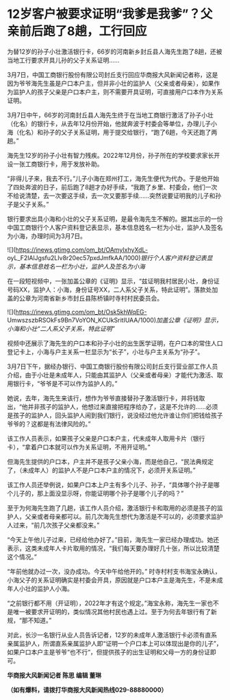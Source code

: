 # 12岁客户被要求证明“我爹是我爹”？父亲前后跑了8趟，工行回应

为替12岁的孙子小壮激活银行卡，66岁的河南新乡封丘县人海先生跑了8趟，还被当地工行要求开具儿孙的父子关系证明……

3月7日，中国工商银行股份有限公司封丘支行回应华商报大风新闻记者称，这是因为爷爷海先生虽是户口本户主，但并非小壮的监护人（父亲或者母亲），如果作为监护人的孩子父亲是户口本户主，则不需要开具证明，可直接用户口本作为关系证明。

3月7日中午，66岁的河南封丘县人海先生终于在当地工商银行激活了孙子小壮（化名）的银行卡，从去年12月份开始，他就奔波于村委会等单位，办理儿子小海（化名）和孙子的父子关系证明，用于提交给银行，“跑了6趟，今天还跑了两趟。”

海先生12岁的孙子小壮有智力残疾。2022年12月份，孙子所在的学校要求家长开设一张工商银行卡，用于发放补助。

“非得儿子来，我去不行。”儿子小海在郑州打工，海先生便代为代办。于是他开始了四处奔波的日子，前后跑了8趟才办好手续，“我跑了乡里、村委会，他们一次不给说清楚，去一次要这手续，去一次又要那手续……突然说要证明我的儿子和孙子是父子关系。”

银行要求出具小海和小壮的父子关系证明，是最令海先生不解的。据其出示的一份中国工商银行个人客户资料登记表显示，基本信息姓名一栏为小壮，监护人及签名为小海，办理时间为3月7日。

![](https://inews.gtimg.com/om_bt/OAmyIxhyXdL-
oyL_F2lAlJgsfu2LIv8r20ec57pxdJmfkAA/1000)_银行个人客户资料登记表显示，基本信息姓名一栏为小壮，监护人及签名为小海_

在一段短视频中，一张加盖公章的《证明》显示，“兹证明我村居民小壮，身份证号码XX，监护人：小海，身份证号XX，二人系父子关系，特此证明”。落款处加盖的公章为河南省新乡市封丘县陈桥镇时寺村村民委员会。

![](https://inews.gtimg.com/om_bt/Osk5khWqEG-
UmwszszbRSOkFs9Bn7VoYON_KCUkSritIUAA/1000)_加盖公章《证明》显示，小海和小壮“二人系父子关系，特此证明”_

视频中还展示了海先生的户口本和孙子小壮的出生医学证明，在户口本的常住人口登记卡上，小海与户主关系一栏显示为“长子”，小壮与户主关系为“孙子”。

3月7日下午，据经办银行、中国工商银行股份有限公司封丘支行营业部工作人员介绍，由于小壮是未成年人，只能由其监护人（父亲或者母亲）才能代为激活、取用银行卡，“爷爷是不可以作为监护人的。”

她说，去年，海先生来该行，想作为爷爷直接替孙子激活银行卡，并将钱取出，“他并非孩子的监护人，他想过来直接把程序给办了，这是不允许的……必须是孩子的监护人，回头监护人闹到我们银行，说没经过他允许谁让你们把钱给孩子爷爷的？这都是有法律风险的。”

该工作人员表示，如果孩子父亲是户口本户主，代未成年人取用卡片（银行卡），“拿着户口本就可以作为关系证明，不用开证明。”

但海先生提供的户口本，户主并不是孩子父亲小海，而是他自己，“民法典规定了，（未成年人）的监护人不是户口本户主的情况下，必须开关系证明。”

该工作人员还举例说，如果户口本上户主有多个儿子、孙子，“具体哪个孙子是哪个儿子的，那上面没显示呀，你能证明哪个孙子是哪个儿子的吗？”

至于为何海先生跑了几趟，该工作人员介绍，激活银行卡和取用的必须是孩子的监护人，父亲或者母亲都可以。前几次海先生想代为激活是不可以的，必须要求监护人过来，“前几次孩子父亲都没来。”

“今天上午他儿子过来，已经给他办好了。”目前，海先生一家已经办理成功。她还表示，这类未成年人卡片取用的情况，“我们每天要办理好几十张，所以比较清楚这个情况。”

“年前他就办过一次，没办成功。今天中午给他开的。”
时寺村村支书海宝永确认，小海父子的关系证明确实是村委会开具，原因就是户口本户主是海先生，不是未成年人小壮的监护人小海。

“之前银行都不用（开证明），2022年才有这个规定。”海宝永称，海先生一家也不是唯一被要求开证明的，类似情况其他村民也遇上过。至于为何去年银行有了新规，“那不知道。”

对此，长沙一名银行从业人员告诉记者，12岁的未成年人激活银行卡必须有直系亲属监护人，所谓直系亲属监护人即“证明一个户口本上可以体现出是你的儿子”，如果户口本户主是爷爷“也不行“，但提供孩子的出生证明和父母一方的身份证即可。

**华商报大风新闻记者 陈思 编辑 董琳**

**（如有爆料，请拨打华商报大风新闻热线029-88880000）**

